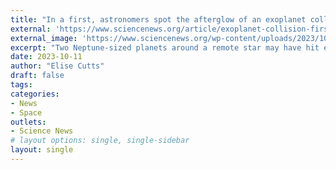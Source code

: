 ```yaml
---
title: "In a first, astronomers spot the afterglow of an exoplanet collision"
external: 'https://www.sciencenews.org/article/exoplanet-collision-first-afterglow-infrared-light'
external_image: 'https://www.sciencenews.org/wp-content/uploads/2023/10/101023_ec_exoplanet_collision_feat.jpg'
excerpt: "Two Neptune-sized planets around a remote star may have hit each other and cast an infrared glow"
date: 2023-10-11
author: "Elise Cutts"
draft: false
tags:
categories:
- News
- Space
outlets:
- Science News
# layout options: single, single-sidebar
layout: single
---
```



